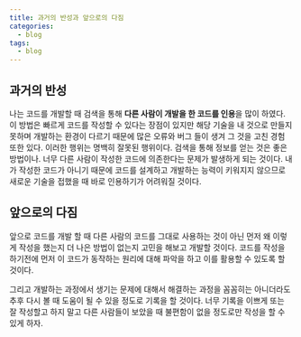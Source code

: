 ```yaml
---
title: 과거의 반성과 앞으로의 다짐
categories:
  - blog
tags:
  - blog
---
```

## 과거의 반성
나는 코드를 개발할 때 검색을 통해 **다른 사람이 개발을 한 코드를 인용**을 많이 하였다. 이 방법은 빠르게 코드를 작성할 수 있다는 장점이 있지만 해당 기술을 내 것으로 만들지 못하며 개발하는 환경이 다르기 때문에 많은 오류와 버그 들이 생겨 그 것을 고친 경험 또한 있다. 이러한 행위는 명백히 잘못된 행위이다. 검색을 통해 정보를 얻는 것은 좋은 방법이나. 너무 다른 사람이 작성한 코드에 의존한다는 문제가 발생하게 되는 것이다. 내가 작성한 코드가 아니기 때문에 코드를 설계하고 개발하는 능력이 키워지지 않으므로 새로운 기술을 접했을 때 바로 인용하기가 어려워질 것이다.

## 앞으로의 다짐
앞으로 코드를 개발 할 때 다른 사람의 코드를 그대로 사용하는 것이 아닌 먼저 왜 이렇게 작성을 했는지 더 나은 방법이 없는지 고민을 해보고 개발할 것이다. 코드를 작성을 하기전에 먼저 이 코드가 동작하는 원리에 대해 파악을 하고 이를 활용할 수 있도록 할 것이다.

그리고 개발하는 과정에서 생기는 문제에 대해서 해결하는 과정을 꼼꼼히는 아니더라도 추후 다시 볼 때 도움이 될 수 있을 정도로 기록을 할 것이다. 너무 기록을 이쁘게 또는 잘 작성할고 하지 말고 다른 사람들이 보았을 때 불편함이 없을 정도로만 작성을 할 수 있게 하자.
